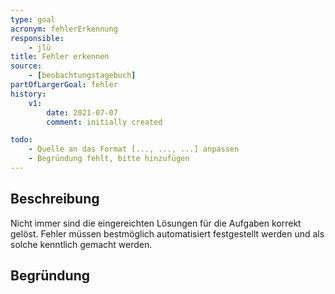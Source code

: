 ```yaml
---
type: goal
acronym: fehlerErkennung
responsible: 
    - jlü
title: Fehler erkennen
source: 
    - [beobachtungstagebuch]
partOfLargerGoal: fehler
history:
    v1:
        date: 2021-07-07
        comment: initially created

todo: 
    - Quelle an das Format [..., ..., ...] anpassen 
    - Begründung fehlt, bitte hinzufügen   
---
```


## Beschreibung

Nicht immer sind die eingereichten Lösungen für die Aufgaben korrekt gelöst. Fehler müssen bestmöglich automatisiert festgestellt werden und als solche kenntlich gemacht 
werden.

## Begründung

